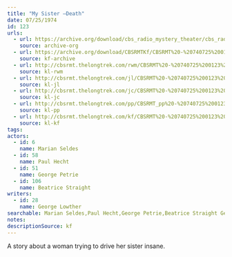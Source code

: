 ```yaml
---
title: "My Sister —Death"
date: 07/25/1974
id: 123
urls: 
  - url: https://archive.org/download/cbs_radio_mystery_theater/cbs_radio_mystery_theater-0101-0150.zip/cbs_radio_mystery_theater-0101-0150%2Fcbsrmt_0123_my_sister_death.mp3
    source: archive-org
  - url: https://archive.org/download/CBSRMTKf/CBSRMT%20-%20740725%200123%20My%20Sister%20--%20Death_kf.mp3
    source: kf-archive
  - url: http://cbsrmt.thelongtrek.com/rwm/CBSRMT%20-%20740725%200123%20My%20Sister-Death_rwm.mp3
    source: kl-rwm
  - url: http://cbsrmt.thelongtrek.com/jl/CBSRMT%20-%20740725%200123%20My%20Sister%20--%20Death_jl.mp3
    source: kl-jl
  - url: http://cbsrmt.thelongtrek.com/jc/CBSRMT%20-%20740725%200123%20My%20Sister%20-%20Death%20vbr%20df_jc.mp3
    source: kl-jc
  - url: http://cbsrmt.thelongtrek.com/pp/CBSRMT_pp%20-%20740725%200123%20My%20Sister%20--%20Death.mp3
    source: kl-pp
  - url: http://cbsrmt.thelongtrek.com/kf/CBSRMT%20-%20740725%200123%20My%20Sister%20--%20Death_kf.mp3
    source: kl-kf
tags: 
actors:  
  - id: 6
    name: Marian Seldes  
  - id: 58
    name: Paul Hecht  
  - id: 51
    name: George Petrie  
  - id: 106
    name: Beatrice Straight
writers:  
  - id: 28
    name: George Lowther
searchable: Marian Seldes,Paul Hecht,George Petrie,Beatrice Straight George Lowther
notes: 
descriptionSource: kf
---
```

A story about a woman trying to drive her sister insane.